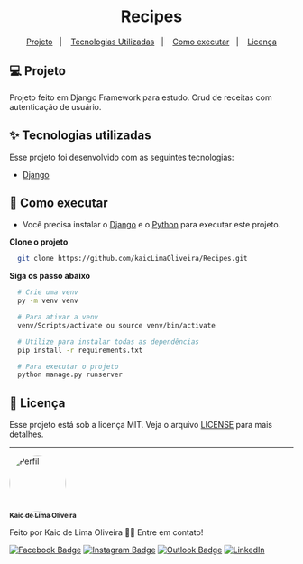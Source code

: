 <h1 align="center">
  Recipes
</h1>

<p align="center">
  <a href="#-projeto">Projeto</a>&nbsp;&nbsp;&nbsp;|&nbsp;&nbsp;&nbsp;
  <a href="#-tecnologias-utilizadas">Tecnologias Utilizadas</a>&nbsp;&nbsp;&nbsp;|&nbsp;&nbsp;&nbsp;
  <a href="#-como-executar">Como executar</a>&nbsp;&nbsp;&nbsp;|&nbsp;&nbsp;&nbsp;
  <a href="#-licença">Licença</a>
</p>

<p align="center">
  <!-- <img alt="Recipes" src=".github/img1.jpeg" width="80%"> -->
</p>

## 💻 Projeto

Projeto feito em Django Framework para estudo. Crud de receitas com autenticação de usuário.

## ✨ Tecnologias utilizadas

Esse projeto foi desenvolvido com as seguintes tecnologias:

- [Django](https://www.djangoproject.com/)

## 🚀 Como executar

- Você precisa instalar o [Django](https://www.djangoproject.com/download/) e o [Python](https://www.python.org/) para executar este projeto.

**Clone o projeto**

```bash
  git clone https://github.com/kaicLimaOliveira/Recipes.git
```

**Siga os passo abaixo**

```bash
  # Crie uma venv
  py -m venv venv

  # Para ativar a venv
  venv/Scripts/activate ou source venv/bin/activate

  # Utilize para instalar todas as dependências
  pip install -r requirements.txt

  # Para executar o projeto
  python manage.py runserver

```

## 📄 Licença

Esse projeto está sob a licença MIT. Veja o arquivo [LICENSE](LICENSE) para mais detalhes.

---

<a href="https://kaicLimaOliveira.github.io">
 <img style="border-radius: 50%;" src="https://avatars.githubusercontent.com/kaicLimaOliveira" width="100px;" alt="Perfil"/>
 <br />
 <sub><b>Kaic de Lima Oliveira</b></sub></a>

Feito por Kaic de Lima Oliveira 👋🏽 Entre em contato!

[![Facebook Badge](https://img.shields.io/badge/Facebook-1877F2?style=for-the-badge&logo=facebook&logoColor=white&link=https://www.facebook.com/kaic.oliveira.587)](https://www.facebook.com/kaic.oliveira.587) [![Instagram Badge](https://img.shields.io/badge/Instagram-E4405F?style=for-the-badge&logo=instagram&logoColor=white&link=https://www.instagram.com/kaic.lo/)](https://www.instagram.com/kaic.lo)
[![Outlook Badge](https://img.shields.io/badge/Microsoft_Outlook-0078D4?style=for-the-badge&logo=microsoft-outlook&logoColor=white&link=mailto:kaic10@outlook.com)](mailto:kaic10@outlook.com)
[![LinkedIn](https://img.shields.io/badge/linkedin-%230077B5.svg?style=for-the-badge&logo=linkedin&logoColor=white)](https://www.linkedin.com/in/kaic-de-lima-oliveira-3633041a4/)
